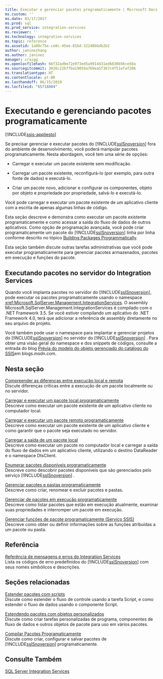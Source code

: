 ```yaml
---
title: Executar e gerenciar pacotes programaticamente | Microsoft Docs
ms.custom: ''
ms.date: 03/17/2017
ms.prod: sql
ms.prod_service: integration-services
ms.reviewer: ''
ms.technology: integration-services
ms.topic: reference
ms.assetid: 1a08c75e-ce8c-45ee-81bd-32248bbdb2b2
author: janinezhang
ms.author: janinez
manager: craigg
ms.openlocfilehash: 66f32ad0e72e973ed5a9914431ed6830b56ce50a
ms.sourcegitcommit: 3026c22b7fba19059a769ea5f367c4f51efaf286
ms.translationtype: HT
ms.contentlocale: pt-BR
ms.lasthandoff: 06/15/2019
ms.locfileid: "65718884"
---
```

# <a name="running-and-managing-packages-programmatically"></a>Executando e gerenciando pacotes programaticamente

[!INCLUDE[ssis-appliesto](../../includes/ssis-appliesto-ssvrpluslinux-asdb-asdw-xxx.md)]


  Se precisar gerenciar e executar pacotes do [!INCLUDE[ssISnoversion](../../includes/ssisnoversion-md.md)] fora do ambiente de desenvolvimento, você poderá manipular pacotes programaticamente. Nesta abordagem, você tem uma série de opções:  
  
-   Carregar e executar um pacote existente sem modificação.  
  
-   Carregar um pacote existente, reconfigurá-lo (por exemplo, para outra fonte de dados) e executá-lo.  
  
-   Criar um pacote novo, adicionar e configurar os componentes, objeto por objeto e propriedade por propriedade, salvá-lo e executá-lo.  
  
 Você pode carregar e executar um pacote existente de um aplicativo cliente com a escrita de apenas algumas linhas de código.  
  
 Esta seção descreve e demonstra como executar um pacote existente programaticamente e como acessar a saída do fluxo de dados de outros aplicativos. Como opção de programação avançada, você pode criar programaticamente um pacote do [!INCLUDE[ssISnoversion](../../includes/ssisnoversion-md.md)] linha por linha conforme descrito no tópico [Building Packages Programmatically](../../integration-services/building-packages-programmatically/building-packages-programmatically.md).  
  
 Esta seção também discute outras tarefas administrativas que você pode executar programaticamente para gerenciar pacotes armazenados, pacotes em execução e funções do pacote.  
  
## <a name="running-packages-on-the-integration-services-server"></a>Executando pacotes no servidor do Integration Services  
 Quando você implanta pacotes no servidor do [!INCLUDE[ssISnoversion](../../includes/ssisnoversion-md.md)], pode executar os pacotes programaticamente usando o namespace <xref:Microsoft.SqlServer.Management.IntegrationServices>. O assembly Microsoft.SqlServer.Management.IntegrationServices é compilado com o .NET Framework 3.5. Se você estiver compilando um aplicativo do .NET Framework 4.0, terá que adicionar a referência de assembly diretamente no seu arquivo de projeto.  
  
 Você também pode usar o namespace para implantar e gerenciar projetos do [!INCLUDE[ssISnoversion](../../includes/ssisnoversion-md.md)] no servidor do [!INCLUDE[ssISnoversion](../../includes/ssisnoversion-md.md)] . Para obter uma visão geral do namespace e dos snippets de códigos, consulte a entrada do blog [Prévia do modelo do objeto gerenciado do catálogo do SSIS](https://go.microsoft.com/fwlink/?LinkId=253122)em blogs.msdn.com.  
  
## <a name="in-this-section"></a>Nesta seção  
 [Compreender as diferenças entre execução local e remota](../../integration-services/run-manage-packages-programmatically/understanding-the-differences-between-local-and-remote-execution.md)  
 Discute diferenças críticas entre a execução de um pacote localmente ou no servidor.  
  
 [Carregar e executar um pacote local programaticamente](../../integration-services/run-manage-packages-programmatically/loading-and-running-a-local-package-programmatically.md)  
 Descreve como executar um pacote existente de um aplicativo cliente no computador local.  
  
 [Carregar e executar um pacote remoto programaticamente](../../integration-services/run-manage-packages-programmatically/loading-and-running-a-remote-package-programmatically.md)  
 Descreve como executar um pacote existente de um aplicativo cliente e como garantir que o pacote seja executado no servidor.  
  
 [Carregar a saída de um pacote local](../../integration-services/run-manage-packages-programmatically/loading-the-output-of-a-local-package.md)  
 Descreve como executar um pacote no computador local e carregar a saída do fluxo de dados em um aplicativo cliente, utilizando o destino DataReader e o namespace DtsClient.  
  
 [Enumerar pacotes disponíveis programaticamente](../../integration-services/run-manage-packages-programmatically/enumerating-available-packages-programmatically.md)  
 Descreve como descobrir pacotes disponíveis que são gerenciados pelo serviço [!INCLUDE[ssISnoversion](../../includes/ssisnoversion-md.md)] .  
  
 [Gerenciar pacotes e pastas programaticamente](../../integration-services/run-manage-packages-programmatically/managing-packages-and-folders-programmatically.md)  
 Descreve como criar, renomear e excluir pacotes e pastas.  
  
 [Gerenciar de pacotes em execução programaticamente](../../integration-services/run-manage-packages-programmatically/managing-running-packages-programmatically.md)  
 Descreve como listar pacotes que estão em execução atualmente, examinar suas propriedades e interromper um pacote em execução.  
  
 [Gerenciar funções de pacote programaticamente &#40;Serviço SSIS&#41;](../../integration-services/run-manage-packages-programmatically/managing-package-roles-programmatically-ssis-service.md)  
 Descreve como obter ou definir informações sobre as funções atribuídas a um pacote ou pasta.  
  
## <a name="reference"></a>Referência  
 [Referência de mensagens e erros do Integration Services](../../integration-services/integration-services-error-and-message-reference.md)  
 Lista os códigos de erro predefinidos do [!INCLUDE[ssISnoversion](../../includes/ssisnoversion-md.md)] com seus nomes simbólicos e descrições.  
  
## <a name="related-sections"></a>Seções relacionadas  
 [Estender pacotes com scripts](../../integration-services/extending-packages-scripting/extending-packages-with-scripting.md)  
 Discute como estender o fluxo de controle usando a tarefa Script, e como estender o fluxo de dados usando o componente Script.  
  
 [Estendendo pacotes com objetos personalizados](../../integration-services/extending-packages-custom-objects/extending-packages-with-custom-objects.md)  
 Discute como criar tarefas personalizadas de programa, componentes de fluxo de dados e outros objetos de pacote para uso em vários pacotes.  
  
 [Compilar Pacotes Programaticamente](../../integration-services/building-packages-programmatically/building-packages-programmatically.md)  
 Discute como criar, configurar e salvar pacotes de [!INCLUDE[ssISnoversion](../../includes/ssisnoversion-md.md)] programaticamente.  
  
## <a name="see-also"></a>Consulte Também  
 [SQL Server Integration Services](../../integration-services/sql-server-integration-services.md)  
  
  
